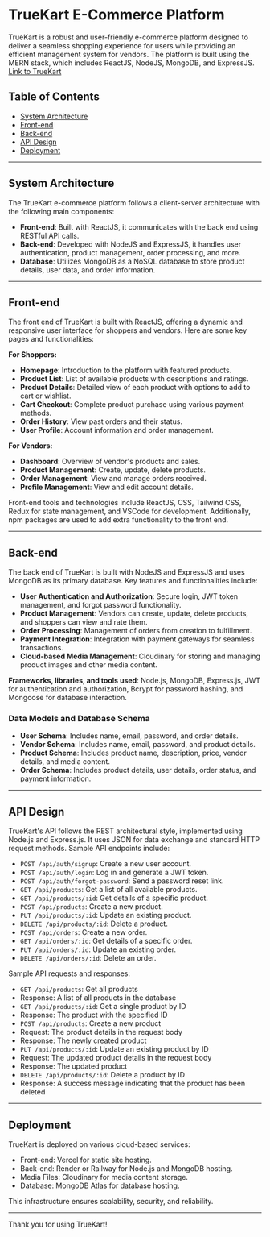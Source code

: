 # TrueKart E-Commerce Platform

TrueKart is a robust and user-friendly e-commerce platform designed to deliver a seamless shopping experience for users while providing an efficient management system for vendors. The platform is built using the MERN stack, which includes ReactJS, NodeJS, MongoDB, and ExpressJS.
[Link to TrueKart]()

## Table of Contents

- [System Architecture](#system-architecture)
- [Front-end](#front-end)
- [Back-end](#back-end)
- [API Design](#api-design)
- [Deployment](#deployment)

---

## System Architecture

The TrueKart e-commerce platform follows a client-server architecture with the following main components:

- **Front-end**: Built with ReactJS, it communicates with the back end using RESTful API calls.
- **Back-end**: Developed with NodeJS and ExpressJS, it handles user authentication, product management, order processing, and more.
- **Database**: Utilizes MongoDB as a NoSQL database to store product details, user data, and order information.

---

## Front-end

The front end of TrueKart is built with ReactJS, offering a dynamic and responsive user interface for shoppers and vendors. Here are some key pages and functionalities:

**For Shoppers:**

- **Homepage**: Introduction to the platform with featured products.
- **Product List**: List of available products with descriptions and ratings.
- **Product Details**: Detailed view of each product with options to add to cart or wishlist.
- **Cart Checkout**: Complete product purchase using various payment methods.
- **Order History**: View past orders and their status.
- **User Profile**: Account information and order management.

**For Vendors:**

- **Dashboard**: Overview of vendor's products and sales.
- **Product Management**: Create, update, delete products.
- **Order Management**: View and manage orders received.
- **Profile Management**: View and edit account details.

Front-end tools and technologies include ReactJS, CSS, Tailwind CSS, Redux for state management, and VSCode for development. Additionally, npm packages are used to add extra functionality to the front end.

---

## Back-end

The back end of TrueKart is built with NodeJS and ExpressJS and uses MongoDB as its primary database. Key features and functionalities include:

- **User Authentication and Authorization**: Secure login, JWT token management, and forgot password functionality.
- **Product Management**: Vendors can create, update, delete products, and shoppers can view and rate them.
- **Order Processing**: Management of orders from creation to fulfillment.
- **Payment Integration**: Integration with payment gateways for seamless transactions.
- **Cloud-based Media Management**: Cloudinary for storing and managing product images and other media content.

**Frameworks, libraries, and tools used**: Node.js, MongoDB, Express.js, JWT for authentication and authorization, Bcrypt for password hashing, and Mongoose for database interaction.

### Data Models and Database Schema

- **User Schema**: Includes name, email, password, and order details.
- **Vendor Schema**: Includes name, email, password, and product details.
- **Product Schema**: Includes product name, description, price, vendor details, and media content.
- **Order Schema**: Includes product details, user details, order status, and payment information.

---

## API Design

TrueKart's API follows the REST architectural style, implemented using Node.js and Express.js. It uses JSON for data exchange and standard HTTP request methods. Sample API endpoints include:

- `POST /api/auth/signup`: Create a new user account.
- `POST /api/auth/login`: Log in and generate a JWT token.
- `POST /api/auth/forgot-password`: Send a password reset link.
- `GET /api/products`: Get a list of all available products.
- `GET /api/products/:id`: Get details of a specific product.
- `POST /api/products`: Create a new product.
- `PUT /api/products/:id`: Update an existing product.
- `DELETE /api/products/:id`: Delete a product.
- `POST /api/orders`: Create a new order.
- `GET /api/orders/:id`: Get details of a specific order.
- `PUT /api/orders/:id`: Update an existing order.
- `DELETE /api/orders/:id`: Delete an order.

Sample API requests and responses:
- `GET /api/products`: Get all products
- Response: A list of all products in the database
- `GET /api/products/:id`: Get a single product by ID
- Response: The product with the specified ID
- `POST /api/products`: Create a new product
- Request: The product details in the request body
- Response: The newly created product
- `PUT /api/products/:id`: Update an existing product by ID
- Request: The updated product details in the request body
- Response: The updated product
- `DELETE /api/products/:id`: Delete a product by ID
- Response: A success message indicating that the product has been deleted

---

## Deployment

TrueKart is deployed on various cloud-based services:

- Front-end: Vercel for static site hosting.
- Back-end: Render or Railway for Node.js and MongoDB hosting.
- Media Files: Cloudinary for media content storage.
- Database: MongoDB Atlas for database hosting.

This infrastructure ensures scalability, security, and reliability.

---

Thank you for using TrueKart!
